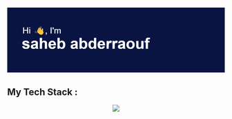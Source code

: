 [![MasterHead](header.png)](https://github.com/raoufsaheb)

 <h2> My Tech Stack : </h2> 
<p align="center">
  <a href="https://skillicons.dev">
    <img src="https://skillicons.dev/icons?i=git,kubernetes,docker,c,anaconda,androidstudio,arduino,bootstrap,codepen,css,docker,eclipse,figma,firebase,flutter,gradle,java,js,laravel,latex,netlify,py,react,redux,tailwind,vscode,ubuntu,tensorflow,tailwind,raspberrypi" />
  </a>
</p>

